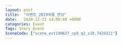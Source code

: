 ```yaml
---
layout: post
title:  "이벤트_2019여름_엔딩"
date:   2020-12-21 14:00:00 +0000
categories: Event
Tags: Story Event
SceneCode: ["scene_evt190627_cp0_q2_s10,7429311"]
---
```

